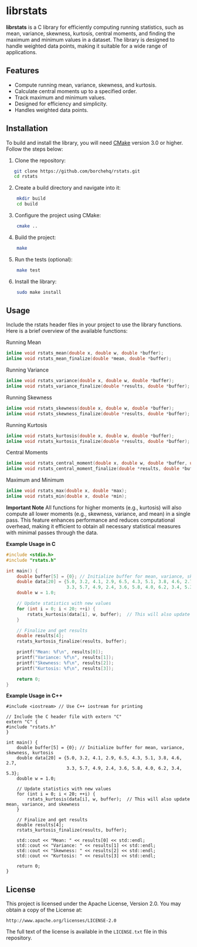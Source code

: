 # librstats

**librstats** is a C library for efficiently computing running statistics, such as mean, variance, skewness, kurtosis, central moments, and finding the maximum and minimum values in a dataset. The library is designed to handle weighted data points, making it suitable for a wide range of applications.

## Features

- Compute running mean, variance, skewness, and kurtosis.
- Calculate central moments up to a specified order.
- Track maximum and minimum values.
- Designed for efficiency and simplicity.
- Handles weighted data points.

## Installation

To build and install the library, you will need [CMake](https://cmake.org/) version 3.0 or higher. Follow the steps below:

1. Clone the repository:
```bash
   git clone https://github.com/borchehq/rstats.git
   cd rstats
```

2. Create a build directory and navigate into it:
```bash
    mkdir build
    cd build
```

3. Configure the project using CMake:
```bash
    cmake ..
```

4. Build the project:
```bash
    make
```

5. Run the tests (optional):
```bash
    make test
```

6. Install the library:
```bash
    sudo make install
```

## Usage

Include the rstats header files in your project to use the library functions. 
Here is a brief overview of the available functions:

Running Mean
```C
inline void rstats_mean(double x, double w, double *buffer);
inline void rstats_mean_finalize(double *mean, double *buffer);
```

Running Variance
```C
inline void rstats_variance(double x, double w, double *buffer);
inline void rstats_variance_finalize(double *results, double *buffer);
```

Running Skewness
```C
inline void rstats_skewness(double x, double w, double *buffer);
inline void rstats_skewness_finalize(double *results, double *buffer);
```

Running Kurtosis
```C
inline void rstats_kurtosis(double x, double w, double *buffer);
inline void rstats_kurtosis_finalize(double *results, double *buffer);
```

Central Moments
```C
inline void rstats_central_moment(double x, double w, double *buffer, uint64_t p);
inline void rstats_central_moment_finalize(double *results, double *buffer, uint64_t p);
```

Maximum and Minimum
```C
inline void rstats_max(double x, double *max);
inline void rstats_min(double x, double *min);
```


**Important Note**
All functions for higher moments (e.g., kurtosis) will also compute all lower moments 
(e.g., skewness, variance, and mean) in a single pass. This feature enhances performance 
and reduces computational overhead, making it efficient to obtain all necessary statistical
measures with minimal passes through the data.

**Example Usage in C**
```C
#include <stdio.h>
#include "rstats.h"

int main() {
    double buffer[5] = {0}; // Initialize buffer for mean, variance, skewness, kurtosis
    double data[20] = {5.0, 3.2, 4.1, 2.9, 6.5, 4.3, 5.1, 3.8, 4.6, 2.7, 
                       3.3, 5.7, 4.9, 2.4, 3.6, 5.8, 4.0, 6.2, 3.4, 5.3};
    double w = 1.0;

    // Update statistics with new values
    for (int i = 0; i < 20; ++i) {
        rstats_kurtosis(data[i], w, buffer);  // This will also update mean, variance, and skewness
    }

    // Finalize and get results
    double results[4];
    rstats_kurtosis_finalize(results, buffer);

    printf("Mean: %f\n", results[0]);
    printf("Variance: %f\n", results[1]);
    printf("Skewness: %f\n", results[2]);
    printf("Kurtosis: %f\n", results[3]);

    return 0;
}
```
**Example Usage in C++**
```CXX
#include <iostream> // Use C++ iostream for printing

// Include the C header file with extern "C"
extern "C" {
#include "rstats.h"
}

int main() {
    double buffer[5] = {0}; // Initialize buffer for mean, variance, skewness, kurtosis
    double data[20] = {5.0, 3.2, 4.1, 2.9, 6.5, 4.3, 5.1, 3.8, 4.6, 2.7, 
                       3.3, 5.7, 4.9, 2.4, 3.6, 5.8, 4.0, 6.2, 3.4, 5.3};
    double w = 1.0;

    // Update statistics with new values
    for (int i = 0; i < 20; ++i) {
        rstats_kurtosis(data[i], w, buffer);  // This will also update mean, variance, and skewness
    }

    // Finalize and get results
    double results[4];
    rstats_kurtosis_finalize(results, buffer);

    std::cout << "Mean: " << results[0] << std::endl;
    std::cout << "Variance: " << results[1] << std::endl;
    std::cout << "Skewness: " << results[2] << std::endl;
    std::cout << "Kurtosis: " << results[3] << std::endl;

    return 0;
}
```

## License

This project is licensed under the Apache License, Version 2.0. You may obtain a copy of the License at:

    http://www.apache.org/licenses/LICENSE-2.0

The full text of the license is available in the `LICENSE.txt` file in this repository.
